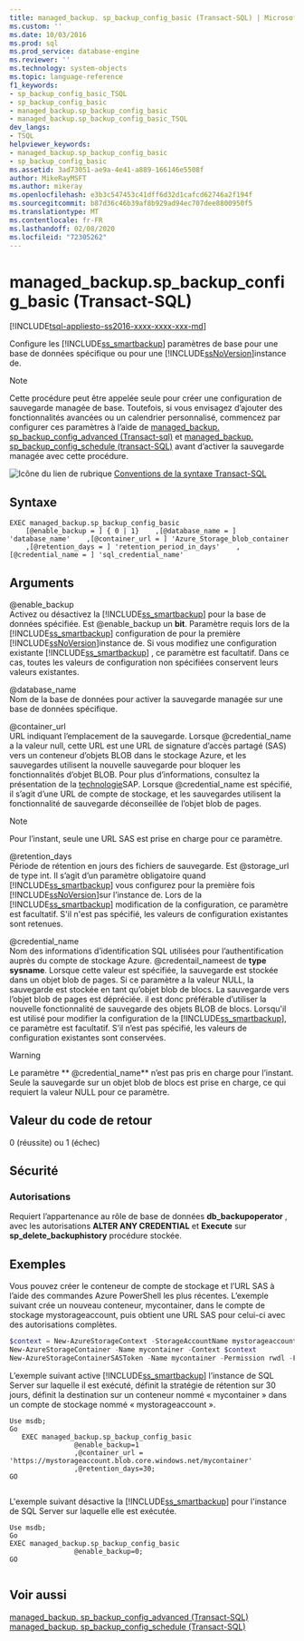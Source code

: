 ```yaml
---
title: managed_backup. sp_backup_config_basic (Transact-SQL) | Microsoft Docs
ms.custom: ''
ms.date: 10/03/2016
ms.prod: sql
ms.prod_service: database-engine
ms.reviewer: ''
ms.technology: system-objects
ms.topic: language-reference
f1_keywords:
- sp_backup_config_basic_TSQL
- sp_backup_config_basic
- managed_backup.sp_backup_config_basic
- managed_backup.sp_backup_config_basic_TSQL
dev_langs:
- TSQL
helpviewer_keywords:
- managed_backup.sp_backup_config_basic
- sp_backup_config_basic
ms.assetid: 3ad73051-ae9a-4e41-a889-166146e5508f
author: MikeRayMSFT
ms.author: mikeray
ms.openlocfilehash: e3b3c547453c41dff6d32d1cafcd62746a2f194f
ms.sourcegitcommit: b87d36c46b39af8b929ad94ec707dee8800950f5
ms.translationtype: MT
ms.contentlocale: fr-FR
ms.lasthandoff: 02/08/2020
ms.locfileid: "72305262"
---
```

# <a name="managed_backupsp_backup_config_basic-transact-sql"></a>managed_backup.sp_backup_config_basic (Transact-SQL)
[!INCLUDE[tsql-appliesto-ss2016-xxxx-xxxx-xxx-md](../../includes/tsql-appliesto-ss2016-xxxx-xxxx-xxx-md.md)]

  Configure les [!INCLUDE[ss_smartbackup](../../includes/ss-smartbackup-md.md)] paramètres de base pour une base de données spécifique ou pour une [!INCLUDE[ssNoVersion](../../includes/ssnoversion-md.md)]instance de.  
  
> [!NOTE]  
>  Cette procédure peut être appelée seule pour créer une configuration de sauvegarde managée de base. Toutefois, si vous envisagez d’ajouter des fonctionnalités avancées ou un calendrier personnalisé, commencez par configurer ces paramètres à l’aide de [managed_backup. sp_backup_config_advanced &#40;Transact-sql&#41;](../../relational-databases/system-stored-procedures/managed-backup-sp-backup-config-advanced-transact-sql.md) et [managed_backup. sp_backup_config_schedule &#40;transact-SQL&#41;](../../relational-databases/system-stored-procedures/managed-backup-sp-backup-config-schedule-transact-sql.md) avant d’activer la sauvegarde managée avec cette procédure.  
   
 ![Icône du lien de rubrique](../../database-engine/configure-windows/media/topic-link.gif "Icône du lien de rubrique") [Conventions de la syntaxe Transact-SQL](../../t-sql/language-elements/transact-sql-syntax-conventions-transact-sql.md)  
  
## <a name="syntax"></a>Syntaxe  
  
```Transact-SQL   
EXEC managed_backup.sp_backup_config_basic  
    [@enable_backup = ] { 0 | 1}    ,[@database_name = ] 'database_name'    ,[@container_url = ] 'Azure_Storage_blob_container  
    ,[@retention_days = ] 'retention_period_in_days'    ,[@credential_name = ] 'sql_credential_name'  
```  
  
##  <a name="Arguments"></a> Arguments  
 @enable_backup  
 Activez ou désactivez la [!INCLUDE[ss_smartbackup](../../includes/ss-smartbackup-md.md)] pour la base de données spécifiée. Est @enable_backup un **bit**. Paramètre requis lors de la [!INCLUDE[ss_smartbackup](../../includes/ss-smartbackup-md.md)] configuration de pour la première [!INCLUDE[ssNoVersion](../../includes/ssnoversion-md.md)]instance de. Si vous modifiez une configuration existante [!INCLUDE[ss_smartbackup](../../includes/ss-smartbackup-md.md)] , ce paramètre est facultatif. Dans ce cas, toutes les valeurs de configuration non spécifiées conservent leurs valeurs existantes.  
  
 @database_name  
 Nom de la base de données pour activer la sauvegarde managée sur une base de données spécifique.  
  
 @container_url  
 URL indiquant l’emplacement de la sauvegarde. Lorsque @credential_name a la valeur null, cette URL est une URL de signature d’accès partagé (SAS) vers un conteneur d’objets BLOB dans le stockage Azure, et les sauvegardes utilisent la nouvelle sauvegarde pour bloquer les fonctionnalités d’objet BLOB. Pour plus d’informations, consultez la présentation de la [technologie](https://azure.microsoft.com/documentation/articles/storage-dotnet-shared-access-signature-part-1/)SAP. Lorsque @credential_name est spécifié, il s’agit d’une URL de compte de stockage, et les sauvegardes utilisent la fonctionnalité de sauvegarde déconseillée de l’objet blob de pages.  
  
> [!NOTE]  
>  Pour l’instant, seule une URL SAS est prise en charge pour ce paramètre.  
  
 @retention_days  
 Période de rétention en jours des fichiers de sauvegarde. Est @storage_url de type int. Il s’agit d’un paramètre obligatoire quand [!INCLUDE[ss_smartbackup](../../includes/ss-smartbackup-md.md)] vous configurez pour la première fois [!INCLUDE[ssNoVersion](../../includes/ssnoversion-md.md)]sur l’instance de. Lors de la [!INCLUDE[ss_smartbackup](../../includes/ss-smartbackup-md.md)] modification de la configuration, ce paramètre est facultatif. S'il n'est pas spécifié, les valeurs de configuration existantes sont retenues.  
  
 @credential_name  
 Nom des informations d’identification SQL utilisées pour l’authentification auprès du compte de stockage Azure. @credentail_nameest de **type sysname**. Lorsque cette valeur est spécifiée, la sauvegarde est stockée dans un objet blob de pages. Si ce paramètre a la valeur NULL, la sauvegarde est stockée en tant qu’objet blob de blocs. La sauvegarde vers l’objet blob de pages est dépréciée. il est donc préférable d’utiliser la nouvelle fonctionnalité de sauvegarde des objets BLOB de blocs. Lorsqu'il est utilisé pour modifier la configuration de la [!INCLUDE[ss_smartbackup](../../includes/ss-smartbackup-md.md)], ce paramètre est facultatif. S’il n’est pas spécifié, les valeurs de configuration existantes sont conservées.  
  
> [!WARNING]
>  Le paramètre ** \@credential_name** n’est pas pris en charge pour l’instant. Seule la sauvegarde sur un objet blob de blocs est prise en charge, ce qui requiert la valeur NULL pour ce paramètre.  
  
## <a name="return-code-value"></a>Valeur du code de retour  
 0 (réussite) ou 1 (échec)  
  
## <a name="security"></a>Sécurité  
  
### <a name="permissions"></a>Autorisations  
 Requiert l’appartenance au rôle de base de données **db_backupoperator** , avec les autorisations **ALTER ANY CREDENTIAL** et **Execute** sur **sp_delete_backuphistory** procédure stockée.  
  
## <a name="examples"></a>Exemples  
 Vous pouvez créer le conteneur de compte de stockage et l’URL SAS à l’aide des commandes Azure PowerShell les plus récentes. L’exemple suivant crée un nouveau conteneur, mycontainer, dans le compte de stockage mystorageaccount, puis obtient une URL SAS pour celui-ci avec des autorisations complètes.  
  
```powershell  
$context = New-AzureStorageContext -StorageAccountName mystorageaccount -StorageAccountKey (Get-AzureStorageKey -StorageAccountName mystorageaccount).Primary  
New-AzureStorageContainer -Name mycontainer -Context $context  
New-AzureStorageContainerSASToken -Name mycontainer -Permission rwdl -FullUri -Context $context  
```  
  
 L’exemple suivant active [!INCLUDE[ss_smartbackup](../../includes/ss-smartbackup-md.md)] l’instance de SQL Server sur laquelle il est exécuté, définit la stratégie de rétention sur 30 jours, définit la destination sur un conteneur nommé « mycontainer » dans un compte de stockage nommé « mystorageaccount ».  
  
```Transact-SQL 
Use msdb;  
Go  
   EXEC managed_backup.sp_backup_config_basic  
                @enable_backup=1  
                ,@container_url = 'https://mystorageaccount.blob.core.windows.net/mycontainer'  
                ,@retention_days=30;   
GO  
  
```
  
 L'exemple suivant désactive la [!INCLUDE[ss_smartbackup](../../includes/ss-smartbackup-md.md)] pour l'instance de SQL Server sur laquelle elle est exécutée.  
  
```Transact-SQL  
Use msdb;  
Go  
EXEC managed_backup.sp_backup_config_basic  
                @enable_backup=0;  
GO  
  
```  
  
## <a name="see-also"></a>Voir aussi  
 [managed_backup. sp_backup_config_advanced &#40;Transact-SQL&#41;](../../relational-databases/system-stored-procedures/managed-backup-sp-backup-config-advanced-transact-sql.md)   
 [managed_backup. sp_backup_config_schedule &#40;Transact-SQL&#41;](../../relational-databases/system-stored-procedures/managed-backup-sp-backup-config-schedule-transact-sql.md)  
  
  
